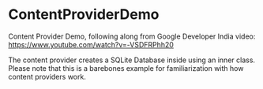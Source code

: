 # ContentProviderDemo
Content Provider Demo, following along from Google Developer India video: https://www.youtube.com/watch?v=-VSDFRPhh20

The content provider creates a SQLite Database inside using an inner class.
Please note that this is a barebones example for familiarization with how content providers work.
